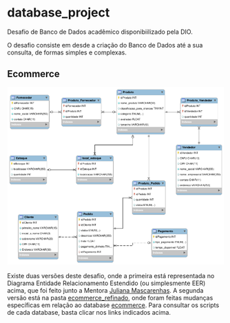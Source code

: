 # database_project

Desafio de Banco de Dados acadêmico disponibiilizado pela DIO.

O desafio consiste em desde a criação do Banco de Dados até a sua consulta, de formas simples e complexas.

## Ecommerce

![database](/ecommerce/ecommerce.png)

Existe duas versões deste desafio, onde a primeira está representada no Diagrama Entidade Relacionamento Estendido (ou simplesmente EER) acima, que foi feito junto a Mentora [Juliana Mascarenhas](https://github.com/julianazanelatto). A segunda versão está na pasta [ecommerce_refinado](/ecommerce_refinado/), onde foram feitas mudanças específicas em relação ao database [ecommerce](/ecommerce/). Para consultar os scripts de cada database, basta clicar nos links indicados acima.
